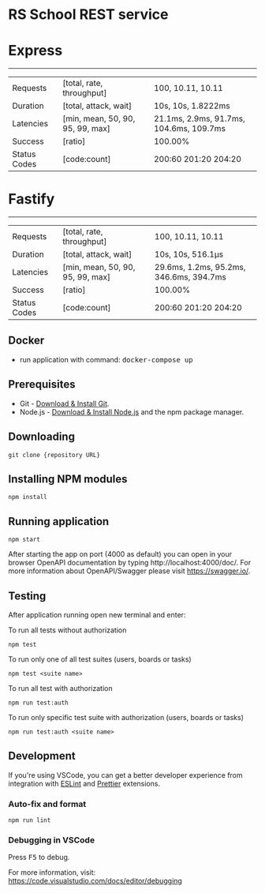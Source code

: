 # RS School REST service

# Express
---

|              |                                  |                                         |
|--------------|----------------------------------|-----------------------------------------|
| Requests     | [total, rate, throughput]        | 100, 10.11, 10.11                       |
| Duration     | [total, attack, wait]            | 10s, 10s, 1.8222ms                      |
| Latencies    | [min, mean, 50, 90, 95, 99, max] | 21.1ms, 2.9ms, 91.7ms, 104.6ms, 109.7ms |
| Success      | [ratio]                          | 100.00%                                 |
| Status Codes | [code:count]                     | 200:60  201:20  204:20                  |


# Fastify
---

|              |                                  |                                         |
|--------------|----------------------------------|-----------------------------------------|
| Requests     | [total, rate, throughput]        | 100, 10.11, 10.11                       |
| Duration     | [total, attack, wait]            | 10s, 10s, 516.1µs                       |
| Latencies    | [min, mean, 50, 90, 95, 99, max] | 29.6ms, 1.2ms, 95.2ms, 346.6ms, 394.7ms |
| Success      | [ratio]                          | 100.00%                                 |
| Status Codes | [code:count]                     | 200:60  201:20  204:20                  |

## Docker

- run application with command: <kbd>docker-compose up</kbd> 

## Prerequisites

- Git - [Download & Install Git](https://git-scm.com/downloads).
- Node.js - [Download & Install Node.js](https://nodejs.org/en/download/) and the npm package manager.

## Downloading

```
git clone {repository URL}
```

## Installing NPM modules

```
npm install
```

## Running application

```
npm start
```

After starting the app on port (4000 as default) you can open
in your browser OpenAPI documentation by typing http://localhost:4000/doc/.
For more information about OpenAPI/Swagger please visit https://swagger.io/.

## Testing

After application running open new terminal and enter:

To run all tests without authorization

```
npm test
```

To run only one of all test suites (users, boards or tasks)

```
npm test <suite name>
```

To run all test with authorization

```
npm run test:auth
```

To run only specific test suite with authorization (users, boards or tasks)

```
npm run test:auth <suite name>
```

## Development

If you're using VSCode, you can get a better developer experience from integration with [ESLint](https://marketplace.visualstudio.com/items?itemName=dbaeumer.vscode-eslint) and [Prettier](https://marketplace.visualstudio.com/items?itemName=esbenp.prettier-vscode) extensions.

### Auto-fix and format

```
npm run lint
```

### Debugging in VSCode

Press <kbd>F5</kbd> to debug.

For more information, visit: https://code.visualstudio.com/docs/editor/debugging

